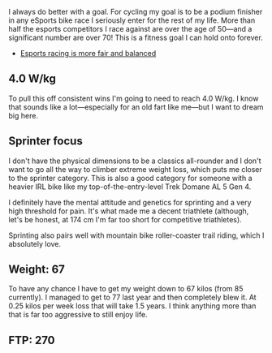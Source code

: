 I always do better with a goal. For cycling my goal is to be a podium finisher in any eSports bike race I seriously enter for the rest of my life. More than half the esports competitors I race against are over the age of 50—and a significant number are over 70! This is a fitness goal I can hold onto forever.

* [Esports racing is more fair and balanced](Esports%20racing%20is%20more%20fair%20and%20balanced.md)

## 4.0 W/kg

To pull this off consistent wins I'm going to need to reach 4.0 W/kg. I know that sounds like a lot—especially for an old fart like me—but I want to dream big here.

## Sprinter focus

I don't have the physical dimensions to be a classics all-rounder and I don't want to go all the way to climber extreme weight loss, which puts me closer to the sprinter category. This is also a good category for someone with a heavier IRL bike like my top-of-the-entry-level Trek Domane AL 5 Gen 4.

I definitely have the mental attitude and genetics for sprinting and a very high threshold for pain. It's what made me a decent triathlete (although, let's be honest, at 174 cm I'm far too short for competitive triathletes).

Sprinting also pairs well with mountain bike roller-coaster trail riding, which I absolutely love.

## Weight: 67

To have any chance I have to get my weight down to 67 kilos (from 85 currently). I managed to get to 77 last year and then completely blew it. At 0.25 kilos per week loss that will take 1.5 years. I think anything more than that is far too aggressive to still enjoy life.

## FTP: 270